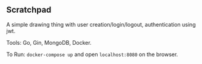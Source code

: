 ## Scratchpad

A simple drawing thing with user creation/login/logout, authentication using jwt.

Tools: Go, Gin, MongoDB, Docker.

To Run: `docker-compose up` and open `localhost:8080` on the browser.
